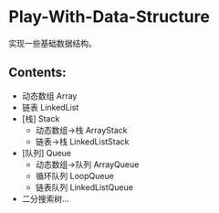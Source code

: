 # Play-With-Data-Structure
实现一些基础数据结构。
## Contents:
+ 动态数组 Array
+ 链表 LinkedList
+ [栈] Stack
  + 动态数组->栈 ArrayStack
  + 链表->栈 LinkedListStack
+ [队列] Queue
  + 动态数组->队列 ArrayQueue
  + 循环队列 LoopQueue
  + 链表队列 LinkedListQueue
+ 二分搜索树...
